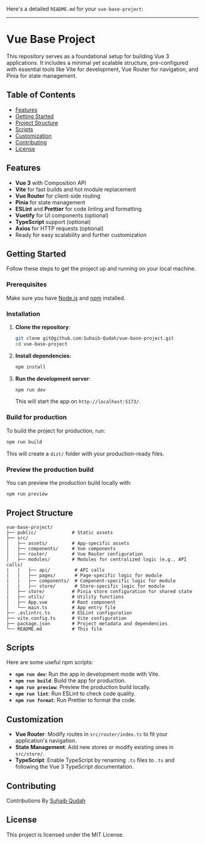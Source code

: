 Here's a detailed `README.md` for your `vue-base-project`:

---

# Vue Base Project

This repository serves as a foundational setup for building Vue 3 applications. It includes a minimal yet scalable structure, pre-configured with essential tools like Vite for development, Vue Router for navigation, and Pinia for state management.

## Table of Contents

- [Features](#features)
- [Getting Started](#getting-started)
- [Project Structure](#project-structure)
- [Scripts](#scripts)
- [Customization](#customization)
- [Contributing](#contributing)
- [License](#license)

## Features

- **Vue 3** with Composition API
- **Vite** for fast builds and hot module replacement
- **Vue Router** for client-side routing
- **Pinia** for state management
- **ESLint** and **Prettier** for code linting and formatting
- **Vuetify** for UI components (optional)
- **TypeScript** support (optional)
- **Axios** for HTTP requests (optional)
- Ready for easy scalability and further customization

## Getting Started

Follow these steps to get the project up and running on your local machine.

### Prerequisites

Make sure you have [Node.js](https://nodejs.org/en/) and [npm](https://www.npmjs.com/) installed.

### Installation

1. **Clone the repository**:

   ```bash
   git clone git@github.com:Suhaib-Qudah/vue-base-project.git
   cd vue-base-project
   ```

2. **Install dependencies**:

   ```bash
   npm install
   ```

3. **Run the development server**:
   ```bash
   npm run dev
   ```
   This will start the app on `http://localhost:5173/`.

### Build for production

To build the project for production, run:

```bash
npm run build
```

This will create a `dist/` folder with your production-ready files.

### Preview the production build

You can preview the production build locally with:

```bash
npm run preview
```

## Project Structure

```plaintext
vue-base-project/
├── public/             # Static assets
├── src/
│   ├── assets/         # App-specific assets
│   ├── components/     # Vue components
│   ├── router/         # Vue Router configuration
│   ├── modules/        # Modules for centralized logic (e.g., API calls)
|   |   ├── api/         # API calls
|   |   ├── pages/       # Page-specific logic for module
|   |   ├── components/  # Component-specific logic for module
|   |   ├── store/       # Store-specific logic for module
│   ├── store/          # Pinia store configuration for shared state
|   ├── utils/          # Utility functions
│   ├── App.vue         # Root component
│   └── main.ts         # App entry file
├── .eslintrc.ts        # ESLint configuration
├── vite.config.ts      # Vite configuration
├── package.json        # Project metadata and dependencies
└── README.md           # This file
```

## Scripts

Here are some useful npm scripts:

- **`npm run dev`**: Run the app in development mode with Vite.
- **`npm run build`**: Build the app for production.
- **`npm run preview`**: Preview the production build locally.
- **`npm run lint`**: Run ESLint to check code quality.
- **`npm run format`**: Run Prettier to format the code.

## Customization

- **Vue Router**: Modify routes in `src/router/index.ts` to fit your application's navigation.
- **State Management**: Add new stores or modify existing ones in `src/store/`.
- **TypeScript**: Enable TypeScript by renaming `.ts` files to `.ts` and following the Vue 3 TypeScript documentation.

## Contributing

Contributions By [Suhaib Qudah](https://github.com/Suhaib-Qudah)

## License

This project is licensed under the MIT License.
